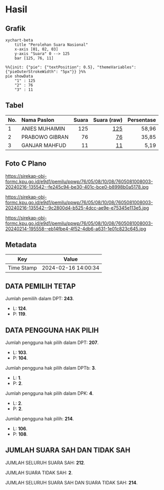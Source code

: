 # Hasil

## Grafik

```mermaid
xychart-beta
    title "Perolehan Suara Nasional"
    x-axis [01, 02, 03]
    y-axis "Suara" 0 --> 125
    bar [125, 76, 11]
```

```mermaid
%%{init: {"pie": {"textPosition": 0.5}, "themeVariables": {"pieOuterStrokeWidth": "5px"}} }%%
pie showData
    "1" : 125
    "2" : 76
    "3" : 11
```

## Tabel

| No. | Nama Paslon    | Suara | Suara (raw) | Persentase |
|:--- |:-------------- | -----:| -----------:| ----------:|
| 1   | ANIES MUHAIMIN | 125   | [125][p-1]  | 58,96      |
| 2   | PRABOWO GIBRAN | 76    | [76][p-2]   | 35,85      |
| 3   | GANJAR MAHFUD  | 11    | [11][p-3]   | 5,19       |


[p-1]: https://github.com/gigit-pemilu/pemilu-2024/blob/main/pilpres/hitung-suara/sub/76-sulawesi-barat/sub/05-majene/sub/08-banggae-timur/sub/1008-tande-timur/sub/003-tps/sub/paslon-1.txt
[p-2]: https://github.com/gigit-pemilu/pemilu-2024/blob/main/pilpres/hitung-suara/sub/76-sulawesi-barat/sub/05-majene/sub/08-banggae-timur/sub/1008-tande-timur/sub/003-tps/sub/paslon-2.txt
[p-3]: https://github.com/gigit-pemilu/pemilu-2024/blob/main/pilpres/hitung-suara/sub/76-sulawesi-barat/sub/05-majene/sub/08-banggae-timur/sub/1008-tande-timur/sub/003-tps/sub/paslon-3.txt

## Foto C Plano

https://sirekap-obj-formc.kpu.go.id/e9d1/pemilu/ppwp/76/05/08/10/08/7605081008003-20240216-135542--fe245c94-be30-401c-bce0-b8998b0a5178.jpg

https://sirekap-obj-formc.kpu.go.id/e9d1/pemilu/ppwp/76/05/08/10/08/7605081008003-20240216-135542--9c2800d4-b525-4dcc-ae9e-e75345e113e5.jpg

https://sirekap-obj-formc.kpu.go.id/e9d1/pemilu/ppwp/76/05/08/10/08/7605081008003-20240214-195558--eb14fbe4-4f52-4db6-a631-1e01c823c645.jpg


## Metadata

| Key        | Value               |
| ---------- | ------------------- |
| Time Stamp | 2024-02-16 14:00:34 |


## DATA PEMILIH TETAP

Jumlah pemilih dalam DPT: **243**.
 * L: **124**.
 * P: **119**.

## DATA PENGGUNA HAK PILIH

Jumlah pengguna hak pilih dalam DPT: **207**.
 * L: **103**.
 * P: **104**.

Jumlah pengguna hak pilih dalam DPTb: **3**.
 * L: **1**.
 * P: **2**.

Jumlah pengguna hak pilih dalam DPK: **4**.
 * L: **2**.
 * P: **2**.

Jumlah pengguna hak pilih: **214**.
 * L: **106**.
 * P: **108**.

## JUMLAH SUARA SAH DAN TIDAK SAH

JUMLAH SELURUH SUARA SAH: **212**.

JUMLAH SUARA TIDAK SAH: **2**.

JUMLAH SELURUH SUARA SAH DAN SUARA TIDAK SAH: **214**.


